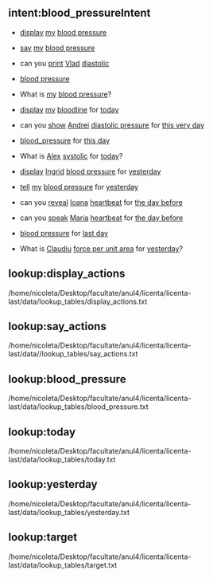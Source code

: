 ## intent:blood_pressureIntent
- [display](display_actions) [my](target) [blood pressure](blood_pressure)
- [say](say_actions) [my](target) [blood pressure](blood_pressure)
- can you [print](display_actions) [Vlad](target) [diastolic](blood_pressure)
- [blood pressure](blood_pressure)
- What is [my](target) [blood pressure](blood_pressure)?

- [display](display_actions) [my](target) [bloodline](blood_pressure) for [today](today)
- can you [show](display_actions) [Andrei](target) [diastolic pressure](blood_pressure) for [this very day](today)
- [blood_pressure](blood_pressure) for [this day](today)
- What is [Alex](target) [systolic](blood_pressure) for [today](today)?

- [display](display_actions) [Ingrid](target) [blood pressure](blood_pressure) for [yesterday](yesterday)
- [tell](say_actions) [my](target) [blood pressure](blood_pressure) for [yesterday](yesterday)
- can you [reveal](display_actions) [Ioana](target) [heartbeat](blood_pressure) for [the day before](yesterday)
- can you [speak](say_actions) [Maria](target) [heartbeat](blood_pressure) for [the day before](yesterday)
- [blood pressure](blood_pressure) for [last day](yesterday)
- What is [Claudiu](target) [force per unit area](blood_pressure) for [yesterday](yesterday)?


## lookup:display_actions
/home/nicoleta/Desktop/facultate/anul4/licenta/licenta-last/data/lookup_tables/display_actions.txt
## lookup:say_actions
/home/nicoleta/Desktop/facultate/anul4/licenta/licenta-last/data//lookup_tables/say_actions.txt
## lookup:blood_pressure
/home/nicoleta/Desktop/facultate/anul4/licenta/licenta-last/data/lookup_tables/blood_pressure.txt
## lookup:today
/home/nicoleta/Desktop/facultate/anul4/licenta/licenta-last/data/lookup_tables/today.txt
## lookup:yesterday
/home/nicoleta/Desktop/facultate/anul4/licenta/licenta-last/data/lookup_tables/yesterday.txt
## lookup:target
/home/nicoleta/Desktop/facultate/anul4/licenta/licenta-last/data/lookup_tables/target.txt
